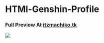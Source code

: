 # HTMl-Genshin-Profile
### Full Preview At [itzmachiko.tk][website]

<img src="http://itzmachiko.tk/img/github/Screenshot%202022-02-21%20094520.png" />

[website]: https://itzmachiko.tk/genshin/
